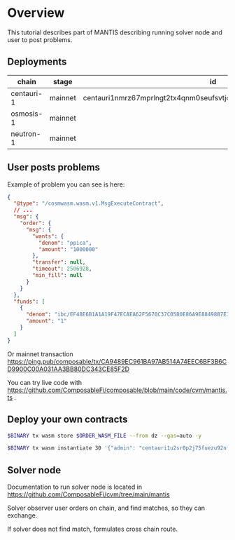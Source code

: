 # Overview

This tutorial describes part of MANTIS describing running solver node and user to post problems. 


## Deployments

| chain      | stage   | id                                                                  |
| ---------- | ------- | ------------------------------------------------------------------- |
| centauri-1 | mainnet | centauri1nmrz67mprlngt2tx4qnm0seufsvtjc6v5qzx7jlf7dwlwrxpyc9sp0wxw3 |
| osmosis-1  | mainnet |                                                                     |
| neutron-1  | mainnet |                                                                     |

## User posts problems

Example of problem you can see is here:

```json
{
  "@type": "/cosmwasm.wasm.v1.MsgExecuteContract",
  // ...
  "msg": {
    "order": {
      "msg": {
        "wants": {
          "denom": "ppica",
          "amount": "1000000"
        },
        "transfer": null,
        "timeout": 2506928,
        "min_fill": null
      }
    }
  },
  "funds": [
    {
      "denom": "ibc/EF48E6B1A1A19F47ECAEA62F5670C37C0580E86A9E88498B7E393EB6F49F33C0",
      "amount": "1"
    }
  ]
}
```

Or mainnet transaction https://ping.pub/composable/tx/CA9489EC961BA97AB514A74EEC6BF3B6CD9900C00A031AA3BB80DC343CE85F2D

You can try live code with https://github.com/ComposableFi/composable/blob/main/code/cvm/mantis.ts .


## Deploy your own contracts

```sh
$BINARY tx wasm store $ORDER_WASM_FILE --from dz --gas=auto -y

$BINARY tx wasm instantiate 30 '{"admin": "centauri1u2sr0p2j75fuezu92nfxg5wm46gu22ywfgul6k", "cvm_address" : "centauri1wpf2szs4uazej8pe7g8vlck34u24cvxx7ys0esfq6tuw8yxygzuqpjsn0d"}' --label "mantis_order_7s" --admin centauri1u2sr0p2j75fuezu92nfxg5wm46gu22ywfgul6k --gas=auto --from=dz -y
```

## Solver node

Documentation to run solver node is located in https://github.com/ComposableFi/cvm/tree/main/mantis 

Solver observer user orders on chain, and find matches, so they can exchange. 

If solver does not find match, formulates cross chain route.